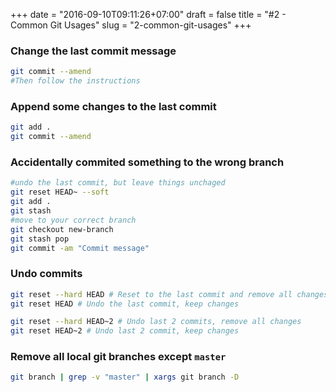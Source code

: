 +++
date = "2016-09-10T09:11:26+07:00"
draft = false
title = "#2 - Common Git Usages"
slug = "2-common-git-usages"
+++


### Change the last commit message

```bash
git commit --amend
#Then follow the instructions
```

### Append some changes to the last commit

```bash
git add .
git commit --amend
```

### Accidentally commited something to the wrong branch

```bash
#undo the last commit, but leave things unchaged
git reset HEAD~ --soft
git add .
git stash
#move to your correct branch
git checkout new-branch
git stash pop
git commit -am "Commit message"
```

### Undo commits

```bash
git reset --hard HEAD # Reset to the last commit and remove all changes
git reset HEAD # Undo the last commit, keep changes

git reset --hard HEAD~2 # Undo last 2 commits, remove all changes
git reset HEAD~2 # Undo last 2 commit, keep changes

```

### Remove all local git branches except `master`

```bash
git branch | grep -v "master" | xargs git branch -D
```

